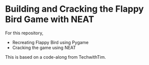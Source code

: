 # Building and Cracking the Flappy Bird Game with NEAT
For this repository,
- Recreating Flappy Bird using Pygame
- Cracking the game using NEAT 

This is based on a code-along from TechwithTim.
